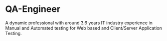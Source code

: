# QA-Engineer
A dynamic professional with around 3.6 years IT industry experience in Manual and Automated testing for Web based and Client/Server Application Testing.
